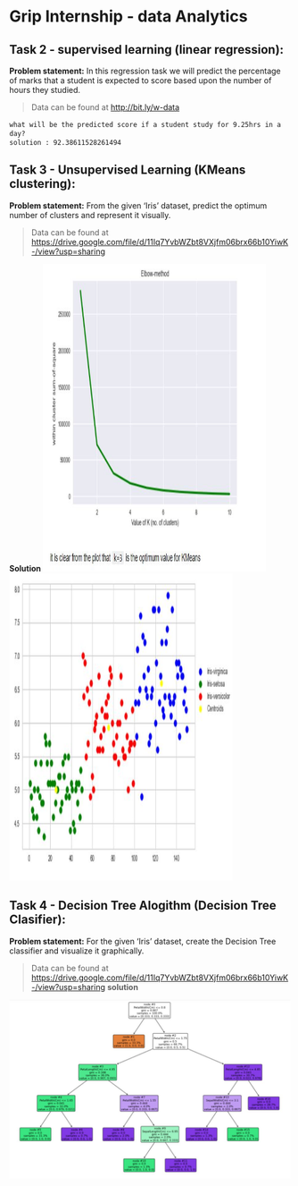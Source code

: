 # Grip Internship - data Analytics

## Task 2 - supervised learning (linear regression):

**Problem statement:**
In this regression task we will predict the percentage of marks that a student is expected to score based upon the number of hours they studied.

>Data can be found at http://bit.ly/w-data

```
what will be the predicted score if a student study for 9.25hrs in a day?
solution : 92.38611528261494
```


## Task 3 - Unsupervised Learning (KMeans clustering):

**Problem statement:**
From the given ‘Iris’ dataset, predict the optimum number of clusters and represent it visually.

>Data can be found at https://drive.google.com/file/d/11Iq7YvbWZbt8VXjfm06brx66b10YiwK-/view?usp=sharing

**Solution**
<img src="https://github.com/shree217/grip_internship/blob/master/Capture1.JPG" height="550" width="400">
<img src="https://github.com/shree217/grip_internship/blob/master/Capture.JPG" height="550" width="400">

## Task 4 - Decision Tree Alogithm (Decision Tree Clasifier):

**Problem statement:**
For the given ‘Iris’ dataset, create the Decision Tree classifier and visualize it graphically. 

>Data can be found at https://drive.google.com/file/d/11Iq7YvbWZbt8VXjfm06brx66b10YiwK-/view?usp=sharing
**solution**
<img src="https://github.com/shree217/grip_internship/blob/master/Capture2.JPG">

